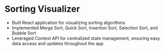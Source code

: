 # Sorting Visualizer
- Built React application for visualizing sorting algorithms
- Implemented Merge Sort, Quick Sort, Insertion Sort, Selection Sort, and Bubble Sort
- Leveraged Context API for centralized state management, ensuring easy data access and updates throughout the app
